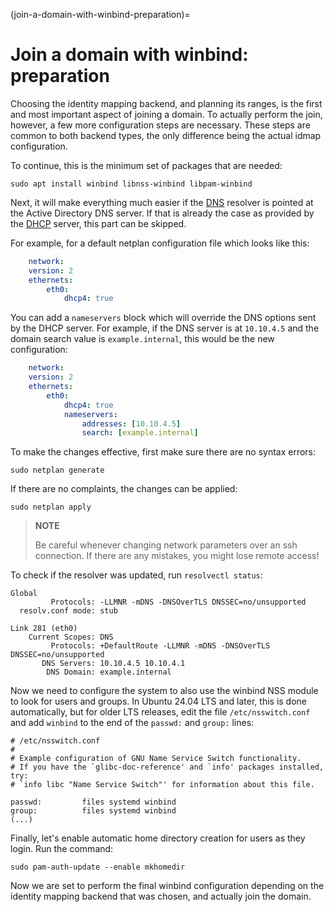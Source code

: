 (join-a-domain-with-winbind-preparation)=
# Join a domain with winbind: preparation

Choosing the identity mapping backend, and planning its ranges, is the first and most important aspect of joining a domain. To actually perform the join, however, a few more configuration steps are necessary. These steps are common to both backend types, the only difference being the actual idmap configuration.

To continue, this is the minimum set of packages that are needed:

    sudo apt install winbind libnss-winbind libpam-winbind

Next, it will make everything much easier if the [DNS](https://documentation.ubuntu.com/server/reference/glossary/#term-DNS) resolver is pointed at the Active Directory DNS server. If that is already the case as provided by the [DHCP](https://documentation.ubuntu.com/server/reference/glossary/#term-DHCP) server, this part can be skipped.

For example, for a default netplan configuration file which looks like this:

```yaml
    network:
    version: 2
    ethernets:
        eth0:
            dhcp4: true
```

You can add a `nameservers` block which will override the DNS options sent by the DHCP server. For example, if the DNS server is at `10.10.4.5` and the domain search value is `example.internal`, this would be the new configuration:
```yaml
    network:
    version: 2
    ethernets:
        eth0:
            dhcp4: true
            nameservers:
                addresses: [10.10.4.5]
                search: [example.internal]
```

To make the changes effective, first make sure there are no syntax errors:

    sudo netplan generate

If there are no complaints, the changes can be applied:

    sudo netplan apply

> **NOTE**
>
> Be careful whenever changing network parameters over an ssh connection. If there are any mistakes, you might lose remote access!

To check if the resolver was updated, run `resolvectl status`:

    Global
             Protocols: -LLMNR -mDNS -DNSOverTLS DNSSEC=no/unsupported
      resolv.conf mode: stub

    Link 281 (eth0)
        Current Scopes: DNS
             Protocols: +DefaultRoute -LLMNR -mDNS -DNSOverTLS DNSSEC=no/unsupported
           DNS Servers: 10.10.4.5 10.10.4.1
            DNS Domain: example.internal

Now we need to configure the system to also use the winbind NSS module to look for users and groups. In Ubuntu 24.04 LTS and later, this is done automatically, but for older LTS releases, edit the file `/etc/nsswitch.conf` and add `winbind` to the end of the `passwd:` and `group:` lines:

    # /etc/nsswitch.conf
    #
    # Example configuration of GNU Name Service Switch functionality.
    # If you have the `glibc-doc-reference' and `info' packages installed, try:
    # `info libc "Name Service Switch"' for information about this file.

    passwd:         files systemd winbind
    group:          files systemd winbind
    (...)

Finally, let's enable automatic home directory creation for users as they login. Run the command:

    sudo pam-auth-update --enable mkhomedir

Now we are set to perform the final winbind configuration depending on the identity mapping backend that was chosen, and actually join the domain.
